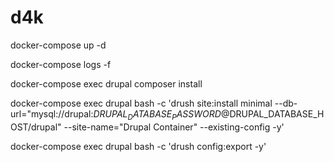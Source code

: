 # d4k

docker-compose up -d

docker-compose logs -f

docker-compose exec drupal composer install

docker-compose exec drupal bash -c 'drush site:install minimal --db-url="mysql://drupal:$DRUPAL_DATABASE_PASSWORD@$DRUPAL_DATABASE_HOST/drupal" --site-name="Drupal Container" --existing-config -y'

docker-compose exec drupal bash -c 'drush config:export -y'
